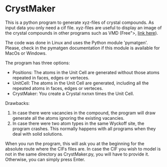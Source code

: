 # CrystMaker
This is a python program to generate xyz-files of crystal compounds. As input data you only need a cif file. xyz-files are useful to display an image of the crystal compounds in other programs such as VMD (Free">, <a href="https://www.ks.uiuc.edu/Research/vmd/">link here</a>).

The code was done in Linux and uses the Python module 'pymatgen'. Please, check in the pymatgen documentation if this module is available for MacOs or Windows.

The program has three options:

<ul>
  <li>Positions: The atoms in the Unit Cell are generated without those atoms repeated in faces, edges or verteces.</li>
  <li>UnitCell: The atoms in the Unit Cell are generated, including all the repeated atoms in faces, edges or verteces.</li>
  <li>CrystMaker: You create a Crystal nxnxn times the Unit Cell.</li>
</ul>

Drawbacks:
<ol>
  <li>In case there were vacancies in the compound, the program will draw generate all the atoms ignoring the existing vacancies.</li>
  <li>In case there were two atom types in the same Wyckoff site, the program crashes. This normally happens with all programs when they deal with solid solutions.</li>
</ol>

When you run the program, this will ask you at the beginning for the absolute route where the CIFs files are. In case the CIF you wish to model is not in the same directory as CrystMaker.py, you will have to provide it. Otherwise, you can simply press Enter.

